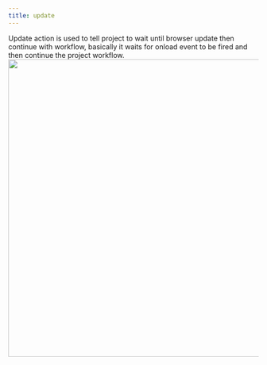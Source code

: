 ```yaml
---
title: update
---
```

Update action is used to tell project to wait until browser update then continue with workflow, basically it waits for onload event to be fired and then continue the project workflow.
<img src="/sites/default/files/update_0.jpg" width="600px">